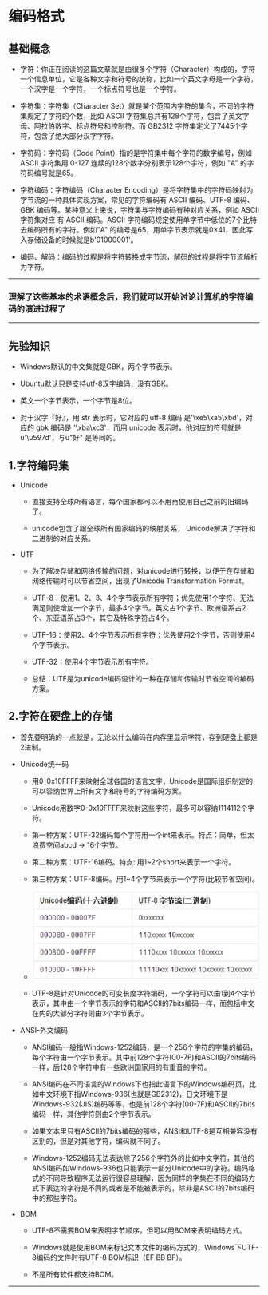 # 编码格式

## 基础概念

  + 字符：你正在阅读的这篇文章就是由很多个字符（Character）构成的，字符一个信息单位，它是各种文字和符号的统称，比如一个英文字母是一个字符，一个汉字是一个字符，一个标点符号也是一个字符。

  + 字符集：字符集（Character Set）就是某个范围内字符的集合，不同的字符集规定了字符的个数，比如 ASCII 字符集总共有128个字符，包含了英文字母、阿拉伯数字、标点符号和控制符。而 GB2312 字符集定义了7445个字符，包含了绝大部分汉字字符。

  + 字符码：字符码（Code Point）指的是字符集中每个字符的数字编号，例如 ASCII 字符集用 0-127 连续的128个数字分别表示128个字符，例如 "A" 的字符码编号就是65。

  + 字符编码：字符编码（Character Encoding）是将字符集中的字符码映射为字节流的一种具体实现方案，常见的字符编码有 ASCII 编码、UTF-8 编码、GBK 编码等。某种意义上来说，字符集与字符编码有种对应关系，例如 ASCII 字符集对应 有 ASCII 编码。ASCII 字符编码规定使用单字节中低位的7个比特去编码所有的字符。例如"A" 的编号是65，用单字节表示就是0×41，因此写入存储设备的时候就是b'01000001'。

  + 编码、解码：编码的过程是将字符转换成字节流，解码的过程是将字节流解析为字符。

***
 
### 理解了这些基本的术语概念后，我们就可以开始讨论计算机的字符编码的演进过程了

***
 
## 先验知识
  + Windows默认的中文集就是GBK，两个字节表示。

  + Ubuntu默认只是支持utf-8汉字编码，没有GBK。

  + 英文一个字节表示，一个字节是8位。
 
  + 对于汉字『好』，用 str 表示时，它对应的 utf-8 编码 是'\xe5\xa5\xbd'，对应的 gbk 编码是 '\xba\xc3'，而用 unicode 表示时，他对应的符号就是u'\u597d'，与u"好" 是等同的。
 
## 1.字符编码集

  + Unicode
  
    - 直接支持全球所有语言，每个国家都可以不用再使用自己之前的旧编码了。
  
    - unicode包含了跟全球所有国家编码的映射关系， Unicode解决了字符和二进制的对应关系。
  
  + UTF
  
    - 为了解决存储和网络传输的问题，对unicode进行转换，以便于在存储和网络传输时可以节省空间，出现了Unicode Transformation Format。
  
    - UTF-8：使用1、2、3、4个字节表示所有字符；优先使用1个字符、无法满足则使增加一个字节，最多4个字节。英文占1个字节、欧洲语系占2个、东亚语系占3个，其它及特殊字符占4个。

    - UTF-16：使用2、4个字节表示所有字符；优先使用2个字节，否则使用4个字节表示。

    - UTF-32：使用4个字节表示所有字符。

    - 总结：UTF是为unicode编码设计的一种在存储和传输时节省空间的编码方案。

## 2.字符在硬盘上的存储

  + 首先要明确的一点就是，无论以什么编码在内存里显示字符，存到硬盘上都是2进制。
 
  + Unicode统一码
  
    - 用0-0x10FFFF来映射全球各国的语言文字，Unicode是国际组织制定的可以容纳世界上所有文字和符号的字符编码方案。
  
    - Unicode用数字0-0x10FFFF来映射这些字符，最多可以容纳1114112个字符。
  
    - 第一种方案：UTF-32编码每个字符用一个int来表示。特点：简单，但太浪费空间abcd -> 16个字节。
  
    - 第二种方案：UTF-16编码。特点: 用1~2个short来表示一个字符。
  
    - 第三种方案：UTF-8编码。用1~4个字节来表示一个字符(比较节省空间)。
  
    - ![avatar](./resources/unicode_and_utf_encoding_conversion_relations.png)
  
    - UTF-8是针对Unicode的可变长度字符编码，一个字符可以由1到4个字节表示，其中由一个字节表示的字符和ASCII的7bits编码一样，而包括中文在内的大部分字符则由3个字节表示。
 
  + ANSI-外文编码
 
    - ANSI编码一般指Windows-1252编码，是一个256个字符的字集的编码，每个字符由一个字节表示。其中前128个字符(00-7F)和ASCII的7bits编码一样，后128个字符中有一些欧洲国家用的有重音的字符。
  
    - ANSI编码在不同语言的Windows下也指此语言下的Windows编码页，比如中文环境下指Windows-936(也就是GB2312)，日文环境下是Windows-932(JIS)编码等等，也是前128个字符(00-7F)和ASCII的7bits编码一样，其他字符则由2个字节表示。
  
    - 如果文本里只有ASCII的7bits编码的那些，ANSI和UTF-8是互相兼容没有区别的，但是对其他字符，编码就不同了。
  
    - Windows-1252编码无法表达除了256个字符外的比如中文字符，其他的ANSI编码如Windows-936也只能表示一部分Unicode中的字符。编码格式的不同导致程序无法运行很容易理解，因为同样的字集在不同的编码方式下表达的字符是不同的或者是不能被表示的，除非是ASCII的7bits编码中的那些字符。
  
  + BOM
  
    - UTF-8不需要BOM来表明字节顺序，但可以用BOM来表明编码方式。
  
    - Windows就是使用BOM来标记文本文件的编码方式的，Windows下UTF-8编码的文件时有UTF-8 BOM标识（EF BB BF）。
  
    - 不是所有软件都支持BOM。

***
